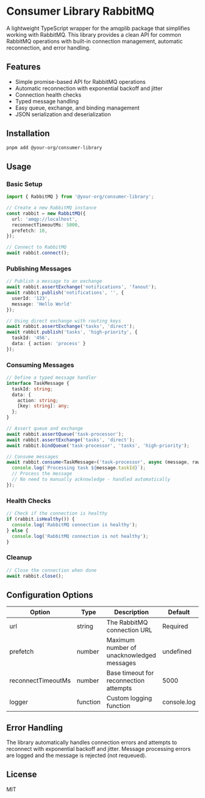 # Consumer Library RabbitMQ

A lightweight TypeScript wrapper for the amqplib package that simplifies working with RabbitMQ. This library provides a clean API for common RabbitMQ operations with built-in connection management, automatic reconnection, and error handling.

## Features

- Simple promise-based API for RabbitMQ operations
- Automatic reconnection with exponential backoff and jitter
- Connection health checks
- Typed message handling
- Easy queue, exchange, and binding management
- JSON serialization and deserialization

## Installation

```bash
pnpm add @your-org/consumer-library
```

## Usage

### Basic Setup

```typescript
import { RabbitMQ } from '@your-org/consumer-library';

// Create a new RabbitMQ instance
const rabbit = new RabbitMQ({
  url: 'amqp://localhost',
  reconnectTimeoutMs: 5000,
  prefetch: 10,
});

// Connect to RabbitMQ
await rabbit.connect();
```

### Publishing Messages

```typescript
// Publish a message to an exchange
await rabbit.assertExchange('notifications', 'fanout');
await rabbit.publish('notifications', '', { 
  userId: '123', 
  message: 'Hello World' 
});

// Using direct exchange with routing keys
await rabbit.assertExchange('tasks', 'direct');
await rabbit.publish('tasks', 'high-priority', { 
  taskId: '456', 
  data: { action: 'process' } 
});
```

### Consuming Messages

```typescript
// Define a typed message handler
interface TaskMessage {
  taskId: string;
  data: {
    action: string;
    [key: string]: any;
  };
}

// Assert queue and exchange
await rabbit.assertQueue('task-processor');
await rabbit.assertExchange('tasks', 'direct');
await rabbit.bindQueue('task-processor', 'tasks', 'high-priority');

// Consume messages
await rabbit.consume<TaskMessage>('task-processor', async (message, raw) => {
  console.log(`Processing task ${message.taskId}`);
  // Process the message
  // No need to manually acknowledge - handled automatically
});
```

### Health Checks

```typescript
// Check if the connection is healthy
if (rabbit.isHealthy()) {
  console.log('RabbitMQ connection is healthy');
} else {
  console.log('RabbitMQ connection is not healthy');
}
```

### Cleanup

```typescript
// Close the connection when done
await rabbit.close();
```

## Configuration Options

| Option | Type | Description | Default |
|--------|------|-------------|---------|
| url | string | The RabbitMQ connection URL | Required |
| prefetch | number | Maximum number of unacknowledged messages | undefined |
| reconnectTimeoutMs | number | Base timeout for reconnection attempts | 5000 |
| logger | function | Custom logging function | console.log |

## Error Handling

The library automatically handles connection errors and attempts to reconnect with exponential backoff and jitter. Message processing errors are logged and the message is rejected (not requeued).

## License

MIT

